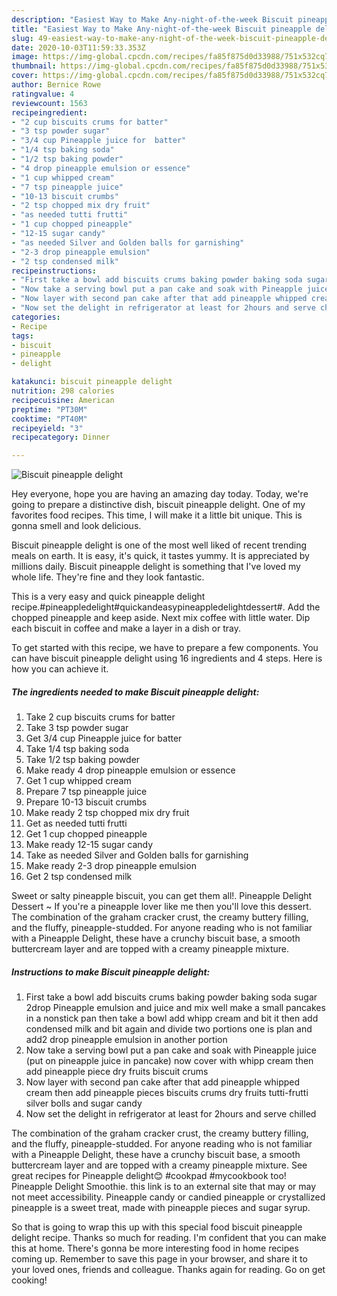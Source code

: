 ```yaml
---
description: "Easiest Way to Make Any-night-of-the-week Biscuit pineapple delight"
title: "Easiest Way to Make Any-night-of-the-week Biscuit pineapple delight"
slug: 49-easiest-way-to-make-any-night-of-the-week-biscuit-pineapple-delight
date: 2020-10-03T11:59:33.353Z
image: https://img-global.cpcdn.com/recipes/fa85f875d0d33988/751x532cq70/biscuit-pineapple-delight-recipe-main-photo.jpg
thumbnail: https://img-global.cpcdn.com/recipes/fa85f875d0d33988/751x532cq70/biscuit-pineapple-delight-recipe-main-photo.jpg
cover: https://img-global.cpcdn.com/recipes/fa85f875d0d33988/751x532cq70/biscuit-pineapple-delight-recipe-main-photo.jpg
author: Bernice Rowe
ratingvalue: 4
reviewcount: 1563
recipeingredient:
- "2 cup biscuits crums for batter"
- "3 tsp powder sugar"
- "3/4 cup Pineapple juice for  batter"
- "1/4 tsp baking soda"
- "1/2 tsp baking powder"
- "4 drop pineapple emulsion or essence"
- "1 cup whipped cream"
- "7 tsp pineapple juice"
- "10-13 biscuit crumbs"
- "2 tsp chopped mix dry fruit"
- "as needed tutti frutti"
- "1 cup chopped pineapple"
- "12-15 sugar candy"
- "as needed Silver and Golden balls for garnishing"
- "2-3 drop pineapple emulsion"
- "2 tsp condensed milk"
recipeinstructions:
- "First take a bowl add biscuits crums baking powder baking soda sugar 2drop Pineapple emulsion and juice and mix well make a small pancakes in a nonstick pan then take a bowl add whipp cream and bit it then add condensed milk and bit again and divide two portions one is plan and add2 drop pineapple emulsion in another portion"
- "Now take a serving bowl put a pan cake and soak with Pineapple juice (put on pineapple juice in pancake) now cover with whipp cream then add pineapple piece dry fruits biscuit crums"
- "Now layer with second pan cake after that add pineapple whipped cream then add pineapple pieces biscuits crums dry fruits tutti-frutti silver bolls and sugar candy"
- "Now set the delight in refrigerator at least for 2hours and serve chilled"
categories:
- Recipe
tags:
- biscuit
- pineapple
- delight

katakunci: biscuit pineapple delight 
nutrition: 298 calories
recipecuisine: American
preptime: "PT30M"
cooktime: "PT40M"
recipeyield: "3"
recipecategory: Dinner

---
```



![Biscuit pineapple delight](https://img-global.cpcdn.com/recipes/fa85f875d0d33988/751x532cq70/biscuit-pineapple-delight-recipe-main-photo.jpg)

Hey everyone, hope you are having an amazing day today. Today, we're going to prepare a distinctive dish, biscuit pineapple delight. One of my favorites food recipes. This time, I will make it a little bit unique. This is gonna smell and look delicious.

Biscuit pineapple delight is one of the most well liked of recent trending meals on earth. It is easy, it's quick, it tastes yummy. It is appreciated by millions daily. Biscuit pineapple delight is something that I've loved my whole life. They're fine and they look fantastic.

This is a very easy and quick pineapple delight recipe.#pineappledelight#quickandeasypineappledelightdessert#. Add the chopped pineapple and keep aside. Next mix coffee with little water. Dip each biscuit in coffee and make a layer in a dish or tray.


To get started with this recipe, we have to prepare a few components. You can have biscuit pineapple delight using 16 ingredients and 4 steps. Here is how you can achieve it.

<!--inarticleads1-->

##### The ingredients needed to make Biscuit pineapple delight:

1. Take 2 cup biscuits crums for batter
1. Take 3 tsp powder sugar
1. Get 3/4 cup Pineapple juice for  batter
1. Take 1/4 tsp baking soda
1. Take 1/2 tsp baking powder
1. Make ready 4 drop pineapple emulsion or essence
1. Get 1 cup whipped cream
1. Prepare 7 tsp pineapple juice
1. Prepare 10-13 biscuit crumbs
1. Make ready 2 tsp chopped mix dry fruit
1. Get as needed tutti frutti
1. Get 1 cup chopped pineapple
1. Make ready 12-15 sugar candy
1. Take as needed Silver and Golden balls for garnishing
1. Make ready 2-3 drop pineapple emulsion
1. Get 2 tsp condensed milk


Sweet or salty pineapple biscuit, you can get them all!. Pineapple Delight Dessert ~ If you&#39;re a pineapple lover like me then you&#39;ll love this dessert. The combination of the graham cracker crust, the creamy buttery filling, and the fluffy, pineapple-studded. For anyone reading who is not familiar with a Pineapple Delight, these have a crunchy biscuit base, a smooth buttercream layer and are topped with a creamy pineapple mixture. 

<!--inarticleads2-->

##### Instructions to make Biscuit pineapple delight:

1. First take a bowl add biscuits crums baking powder baking soda sugar 2drop Pineapple emulsion and juice and mix well make a small pancakes in a nonstick pan then take a bowl add whipp cream and bit it then add condensed milk and bit again and divide two portions one is plan and add2 drop pineapple emulsion in another portion
1. Now take a serving bowl put a pan cake and soak with Pineapple juice (put on pineapple juice in pancake) now cover with whipp cream then add pineapple piece dry fruits biscuit crums
1. Now layer with second pan cake after that add pineapple whipped cream then add pineapple pieces biscuits crums dry fruits tutti-frutti silver bolls and sugar candy
1. Now set the delight in refrigerator at least for 2hours and serve chilled


The combination of the graham cracker crust, the creamy buttery filling, and the fluffy, pineapple-studded. For anyone reading who is not familiar with a Pineapple Delight, these have a crunchy biscuit base, a smooth buttercream layer and are topped with a creamy pineapple mixture. See great recipes for Pineapple delight😊 #cookpad #mycookbook too! Pineapple Delight Smoothie. this link is to an external site that may or may not meet accessibility. Pineapple candy or candied pineapple or crystallized pineapple is a sweet treat, made with pineapple pieces and sugar syrup. 

So that is going to wrap this up with this special food biscuit pineapple delight recipe. Thanks so much for reading. I'm confident that you can make this at home. There's gonna be more interesting food in home recipes coming up. Remember to save this page in your browser, and share it to your loved ones, friends and colleague. Thanks again for reading. Go on get cooking!
